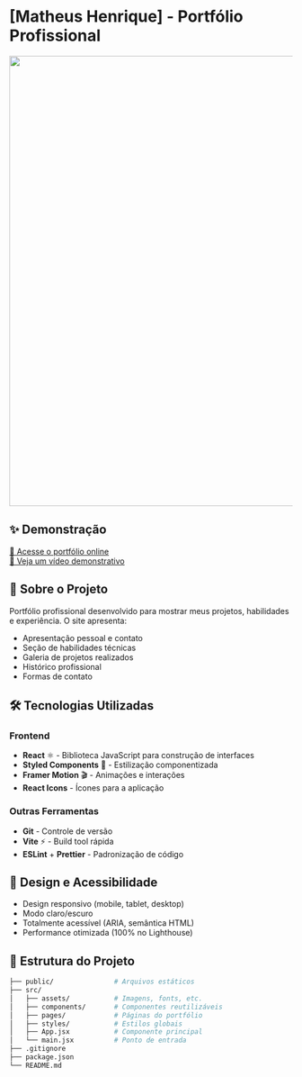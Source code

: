 # [Matheus Henrique] - Portfólio Profissional

<div align="center">
  <img src="src/assets/images/portfolio/desktop/tela-inicial-dark alt="Screenshot do Portfólio" width="800">
</div>

## ✨ Demonstração

[🔗 Acesse o portfólio online](https://seu-site.com)  
[🎥 Veja um vídeo demonstrativo](link-para-video)

## 🚀 Sobre o Projeto

Portfólio profissional desenvolvido para mostrar meus projetos, habilidades e experiência. O site apresenta:

- Apresentação pessoal e contato
- Seção de habilidades técnicas
- Galeria de projetos realizados
- Histórico profissional
- Formas de contato

## 🛠 Tecnologias Utilizadas

### Frontend
- **React** ⚛️ - Biblioteca JavaScript para construção de interfaces
- **Styled Components** 💅 - Estilização componentizada
- **Framer Motion** 🎬 - Animações e interações
- **React Icons** - Ícones para a aplicação

### Outras Ferramentas
- **Git** - Controle de versão
- **Vite** ⚡ - Build tool rápida
- **ESLint** + **Prettier** - Padronização de código

## 🎨 Design e Acessibilidade

- Design responsivo (mobile, tablet, desktop)
- Modo claro/escuro
- Totalmente acessível (ARIA, semântica HTML)
- Performance otimizada (100% no Lighthouse)

## 📂 Estrutura do Projeto

```bash
├── public/               # Arquivos estáticos
├── src/
│   ├── assets/           # Imagens, fonts, etc.
│   ├── components/       # Componentes reutilizáveis
│   ├── pages/            # Páginas do portfólio
│   ├── styles/           # Estilos globais
│   ├── App.jsx           # Componente principal
│   └── main.jsx          # Ponto de entrada
├── .gitignore
├── package.json
└── README.md
